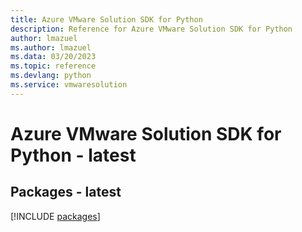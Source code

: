 ```yaml
---
title: Azure VMware Solution SDK for Python
description: Reference for Azure VMware Solution SDK for Python
author: lmazuel
ms.author: lmazuel
ms.data: 03/20/2023
ms.topic: reference
ms.devlang: python
ms.service: vmwaresolution
---
```

# Azure VMware Solution SDK for Python - latest
## Packages - latest
[!INCLUDE [packages](vmware-solution-index.md)]
